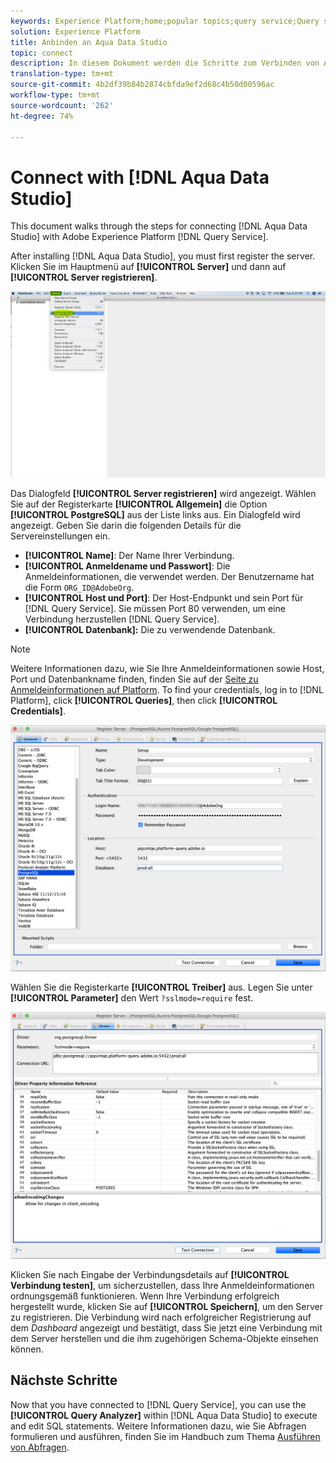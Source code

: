 ```yaml
---
keywords: Experience Platform;home;popular topics;query service;Query service;Aqua Data Studio;Aqua data studio;connect to query service;
solution: Experience Platform
title: Anbinden an Aqua Data Studio
topic: connect
description: In diesem Dokument werden die Schritte zum Verbinden von Aqua Data Studio mit Query Service von Adobe Experience Platform erläutert.
translation-type: tm+mt
source-git-commit: 4b2df39b84b2874cbfda9ef2d68c4b50d00596ac
workflow-type: tm+mt
source-wordcount: '262'
ht-degree: 74%

---
```



# Connect with [!DNL Aqua Data Studio]

This document walks through the steps for connecting [!DNL Aqua Data Studio] with Adobe Experience Platform [!DNL Query Service].

After installing [!DNL Aqua Data Studio], you must first register the server. Klicken Sie im Hauptmenü auf **[!UICONTROL Server]** und dann auf **[!UICONTROL Server registrieren]**.

![](../images/clients/aqua-data-studio/register-server.png)

Das Dialogfeld **[!UICONTROL Server registrieren]** wird angezeigt. Wählen Sie auf der Registerkarte **[!UICONTROL Allgemein]** die Option **[!UICONTROL PostgreSQL]** aus der Liste links aus. Ein Dialogfeld wird angezeigt. Geben Sie darin die folgenden Details für die Servereinstellungen ein.

- **[!UICONTROL Name]**: Der Name Ihrer Verbindung.
- **[!UICONTROL Anmeldename und Passwort]**: Die Anmeldeinformationen, die verwendet werden. Der Benutzername hat die Form `ORG_ID@AdobeOrg`.
- **[!UICONTROL Host und Port]**: Der Host-Endpunkt und sein Port für [!DNL Query Service]. Sie müssen Port 80 verwenden, um eine Verbindung herzustellen [!DNL Query Service].
- **[!UICONTROL Datenbank]:** Die zu verwendende Datenbank.

>[!NOTE]
>
> Weitere Informationen dazu, wie Sie Ihre Anmeldeinformationen sowie Host, Port und Datenbankname finden, finden Sie auf der [Seite zu Anmeldeinformationen auf Platform](https://platform.adobe.com/query/configuration). To find your credentials, log in to [!DNL Platform], click **[!UICONTROL Queries]**, then click **[!UICONTROL Credentials]**.

![](../images/clients/aqua-data-studio/register-server-general-tab.png)

Wählen Sie die Registerkarte **[!UICONTROL Treiber]** aus. Legen Sie unter **[!UICONTROL Parameter]** den Wert `?sslmode=require` fest.

![](../images/clients/aqua-data-studio/register-server-driver-tab.png)

Klicken Sie nach Eingabe der Verbindungsdetails auf **[!UICONTROL Verbindung testen]**, um sicherzustellen, dass Ihre Anmeldeinformationen ordnungsgemäß funktionieren. Wenn Ihre Verbindung erfolgreich hergestellt wurde, klicken Sie auf **[!UICONTROL Speichern]**, um den Server zu registrieren. Die Verbindung wird nach erfolgreicher Registrierung auf dem *Dashboard* angezeigt und bestätigt, dass Sie jetzt eine Verbindung mit dem Server herstellen und die ihm zugehörigen Schema-Objekte einsehen können.

## Nächste Schritte

Now that you have connected to [!DNL Query Service], you can use the **[!UICONTROL Query Analyzer]** within [!DNL Aqua Data Studio] to execute and edit SQL statements. Weitere Informationen dazu, wie Sie Abfragen formulieren und ausführen, finden Sie im Handbuch zum Thema [Ausführen von Abfragen](../creating-queries/creating-queries.md).